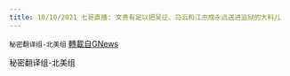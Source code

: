 ```yaml
---
title: 10/10/2021 七哥直播: 文贵有足以把吴征、马云和江志成永远送进监狱的大料儿
---
```

`秘密翻译组-北美组` [轉載自GNews](https://gnews.org/zh-hans/1586193/)

秘密翻译组-北美组
